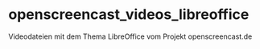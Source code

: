# openscreencast_videos_libreoffice
Videodateien mit dem Thema LibreOffice vom Projekt openscreencast.de

